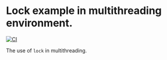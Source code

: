 # Lock example in multithreading environment.

[![CI](https://github.com/Arnab-Developer/lock-example/actions/workflows/ci.yml/badge.svg)](https://github.com/Arnab-Developer/lock-example/actions/workflows/ci.yml)

The use of `lock` in multithreading.